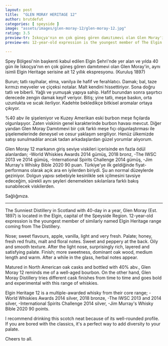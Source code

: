 ```yaml
---
layout: post
title:  "GLEN MORAY HERITAGE 12"
author: brutdefut
categories: [ speyside ]
image: "assets/images/glen-moray-12/glen-moray-12.jpg"
rating: 3.5
preview-tr: İskoçya'nın en çok güneş gören damıtımevi olan Glen Moray'in, aynı isimli Elgin Heritage serisine ait 12 yıllık ekspresyonu. (Kuruluş 1897) 
preview-en: 12-year-old expression is the youngest member of The Elgin Heritage range coming from The Glen Moray Distillery. 

---
```


Spey Bölgesi'nin başkenti kabul edilen Elgin Şehri'nde yer alan ve yılda 40 gün ile İskoçya'nın en çok güneş gören damıtımevi olan Glen Moray'in, aynı isimli Elgin Heritage serisine ait 12 yıllık ekspresyonu. (Kuruluş 1897) 

Burun; tatlı rayihalar, elma, vanilya ile hafif ve ferahlatıcı. 
Damak; bal, taze kırmızı meyveler ve çiçeksi notalar. Malt kendini hissettiriyor. Sona doğru tatlı ve biberli. Yağlı ve yumuşak yapıya sahip. Hafif burundan sonra şaşırtıcı derecede zengin damak keyif veriyor. 
Bitiş; yine tatlı, meşe baskın, orta uzunlukta ve sıcak ilerliyor. 
Kadehte bekledikçe bitkisel aromalar ortaya çıkıyor. 

%40 abv ile şişeleniyor ve Kuzey Amerikan eski burbon meşe fıçılarda olgunlaşıyor. Zaten viskinin genel karakterinde burbon havası mevcut. Diğer yandan Glen Moray Damıtımevi bir çok farklı meşe fıçı olgunlaştırması ile şişelemelerinde deneysel ve cesur yaklaşım sergiliyor. Henüz ülkemizde satışı sunulmadılar ancak tadan arkadaşlardan güzel yorumlar alıyorum. 

Glen Moray 12 markanın giriş seviye viskileri içerisinde en fazla ödül alanlardan; 
-World Whiskies Awards 2014 gümüş, 2018 bronz,
-The IWSC 2013 ve 2014 gümüş,
-International Spirits Challenge 2014 gümüş,
-Jim Murray's Whisky Bible 2020 90 puan. 
Türkiye'ye ilk geldiğinde fiyat-performans olarak açık ara en iyilerden biriydi. Şu an normal düzeylerde geziniyor. Dolgun yapısı sebebiyle kesinlikle sek içilmesini tavsiye edeceğim, sürekli aynı şeyleri denemekten sıkılanlara farklı bakış sunabilecek viskilerden. 

Sağlığınıza.    
 
-----------------------------------------------

<p id="english"></p>

The Sunniest Distillery in Scotland with 40-day in a year, Glen Moray (Est. 1897) is located in the Elgin, capital of the Speyside Region. 12-year-old expression is the youngest member of similarly named Elgin Heritage range coming from The Distillery. 

Nose; sweet flavours, apple, vanilla, light and very fresh. 
Palate; honey, fresh red fruits, malt and floral notes. Sweet and peppery at the back. Oily and smooth texture. After the light nose, surprisingly rich, layered and satisfying palate. 
Finish; more sweetness, dominant oak wood, medium length and warm. 
After a while in the glass, herbal notes appear. 

Matured in North American oak casks and bottled with 40% abv., Glen Moray 12 reminds me of a well-aged bourbon. On the other hand, Glen Moray Distillery tries different cask finishes from time to time and goes bold and experimental with this range of whiskies. 

Elgin Heritage 12 is a multiple-awarded whisky from their core range; 
-World Whiskies Awards 2014 silver, 2018 bronze,
-The IWSC 2013 and 2014 silver,
-International Spirits Challenge 2014 silver,
-Jim Murray's Whisky Bible 2020 90 points. 

I recommend drinking this scotch neat because of its well-rounded profile. If you are bored with the classics, it's a perfect way to add diversity to your palate. 

Cheers to all.   
